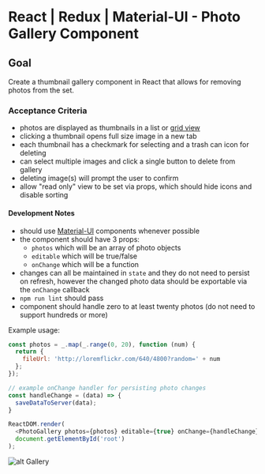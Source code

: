 # React | Redux | Material-UI - Photo Gallery Component

## Goal

Create a thumbnail gallery component in React that allows for removing photos from the set.

### Acceptance Criteria
* photos are displayed as thumbnails in a list or [grid view](http://www.material-ui.com/#/components/grid-list)
* clicking a thumbnail opens full size image in a new tab
* each thumbnail has a checkmark for selecting and a trash can icon for deleting
* can select multiple images and click a single button to delete from gallery
* deleting image(s) will prompt the user to confirm
* allow "read only" view to be set via props, which should hide icons and disable sorting


#### Development Notes
* should use [Material-UI](http://www.material-ui.com/) components whenever possible
* the component should have 3 props:
  * `photos` which will be an array of photo objects
  * `editable` which will be true/false
  * `onChange` which will be a function
* changes can all be maintained in `state` and they do not need to persist on refresh, however the changed photo data should be exportable via the `onChange` callback
* `npm run lint` should pass
* component should handle zero to at least twenty photos (do not need to support hundreds or more)

Example usage:
```javascript
const photos = _.map(_.range(0, 20), function (num) {
  return {
    fileUrl: 'http://loremflickr.com/640/4800?random=' + num
  };
});

// example onChange handler for persisting photo changes
const handleChange = (data) => {
  saveDataToServer(data);
}

ReactDOM.render(
  <PhotoGallery photos={photos} editable={true} onChange={handleChange} />,
  document.getElementById('root')
);

```

![alt Gallery](http://g.recordit.co/RGfiAENitE.gif)
